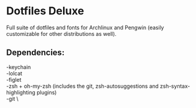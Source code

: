 # Dotfiles Deluxe
Full suite of dotfiles and fonts for Archlinux and Pengwin (easily customizable for other distributions as well).

## Dependencies:
-keychain \
-lolcat \
-figlet \
-zsh + oh-my-zsh (includes the git, zsh-autosuggestions and zsh-syntax-highlighting plugins) \
-git \
